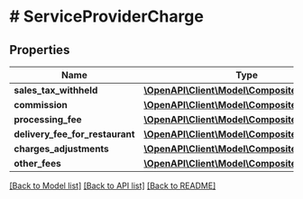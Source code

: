 # # ServiceProviderCharge

## Properties

Name | Type | Description | Notes
------------ | ------------- | ------------- | -------------
**sales_tax_withheld** | [**\OpenAPI\Client\Model\CompositeFinanceLine**](CompositeFinanceLine.md) |  | [optional]
**commission** | [**\OpenAPI\Client\Model\CompositeFinanceLine**](CompositeFinanceLine.md) |  | [optional]
**processing_fee** | [**\OpenAPI\Client\Model\CompositeFinanceLine**](CompositeFinanceLine.md) |  | [optional]
**delivery_fee_for_restaurant** | [**\OpenAPI\Client\Model\CompositeFinanceLine**](CompositeFinanceLine.md) |  | [optional]
**charges_adjustments** | [**\OpenAPI\Client\Model\CompositeFinanceLine**](CompositeFinanceLine.md) |  | [optional]
**other_fees** | [**\OpenAPI\Client\Model\CompositeFinanceLine**](CompositeFinanceLine.md) |  | [optional]

[[Back to Model list]](../../README.md#models) [[Back to API list]](../../README.md#endpoints) [[Back to README]](../../README.md)

